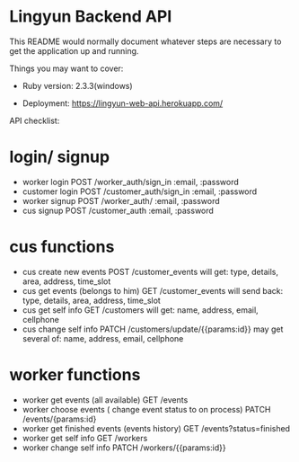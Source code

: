 # Lingyun Backend API

This README would normally document whatever steps are necessary to get the
application up and running.

Things you may want to cover:

* Ruby version: 2.3.3(windows)

* Deployment: https://lingyun-web-api.herokuapp.com/

API checklist:

# login/ signup

* worker login     POST /worker_auth/sign_in      :email, :password
* customer login   POST     /customer_auth/sign_in  :email, :password
* worker signup     POST    /worker_auth/           :email, :password
* cus signup        POST       /customer_auth        :email, :password

# cus functions

* cus create new events      POST  /customer_events
  will get: type, details, area, address, time_slot
* cus get events (belongs to him)   GET /customer_events
  will send back: type, details, area, address, time_slot
* cus get self info                 GET /customers
  will get: name, address, email, cellphone
* cus change self info              PATCH /customers/update/{{params:id}}
  may get several of: name, address, email, cellphone

# worker functions

* worker get events (all available)    GET /events
* worker choose events ( change event status to on process)   PATCH /events/{params:id}
* worker get finished events (events history)                 GET /events?status=finished
* worker get self info                                        GET /workers
* worker change self info                           PATCH /workers/{{params:id}}
